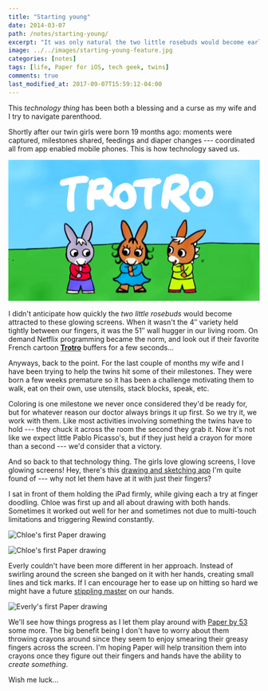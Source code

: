 ```yaml
---
title: "Starting young"
date: 2014-03-07
path: /notes/starting-young/
excerpt: "It was only natural the two little rosebuds would become early adopters of technology."
image: ../../images/starting-young-feature.jpg
categories: [notes]
tags: [life, Paper for iOS, tech geek, twins]
comments: true
last_modified_at: 2017-09-07T15:59:12-04:00
---
```


This *technology thing* has been both a blessing and a curse as my wife and I try to navigate parenthood.

Shortly after our twin girls were born 19 months ago: moments were captured, milestones shared, feedings and diaper changes --- coordinated all from app enabled mobile phones. This is how technology saved us.

![Oh Trotro, oh Trotro](../../images/trotro.jpg)

I didn't anticipate how quickly the *two little rosebuds* would become attracted to these glowing screens. When it wasn't the 4&#x2033; variety held tightly between our fingers, it was the 51&#x2033; wall hugger in our living room. On demand Netflix programming became the norm, and look out if their favorite French cartoon **[Trotro](http://thetvdb.com/?tab=series&id=108061)** buffers for a few seconds...

Anyways, back to the point. For the last couple of months my wife and I have been trying to help the twins hit some of their milestones. They were born a few weeks premature so it has been a challenge motivating them to walk, eat on their own, use utensils, stack blocks, speak, etc.

Coloring is one milestone we never once considered they'd be ready for, but for whatever reason our doctor always brings it up first. So we try it, we work with them. Like most activities involving something the twins have to hold --- they chuck it across the room the second they grab it. Now it's not like we expect little Pablo Picasso's, but if they just held a crayon for more than a second --- we'd consider that a victory.

And so back to that technology thing. The girls love glowing screens, I love glowing screens! Hey, there's this [drawing and sketching app](/mastering-paper/) I'm quite found of --- why not let them have at it with just their fingers?

I sat in front of them holding the iPad firmly, while giving each a try at finger doodling. Chloe was first up and all about drawing with both hands. Sometimes it worked out well for her and sometimes not due to multi-touch limitations and triggering Rewind constantly.

![Chloe's first Paper drawing](../../images/paper-53-chloe-draw-1.jpg)

![Chloe's first Paper drawing](../../images/paper-53-chloe-draw-2.jpg)

Everly couldn't have been more different in her approach. Instead of swirling around the screen she banged on it with her hands, creating small lines and tick marks. If I can encourage her to ease up on hitting so hard we might have a future [stippling master](/mastering-paper/basics/#stippling) on our hands.

![Everly's first Paper drawing](../../images/paper-53-everly-draw-1.jpg)

We'll see how things progress as I let them play around with [Paper by 53](http://fiftythree.com/paper/) some more. The big benefit being I don't have to worry about them throwing crayons around since they seem to enjoy smearing their greasy fingers across the screen. I'm hoping Paper will help transition them into crayons once they figure out their fingers and hands have the ability to *create something*.

Wish me luck...
